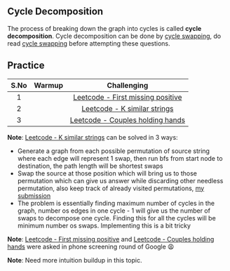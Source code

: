 ## Cycle Decomposition

The process of breaking down the graph into cycles is called **cycle decomposition**. Cycle decomposition can be done by [cycle swapping](https://leetcode.com/problems/couples-holding-hands/discuss/113362/JavaC%2B%2B-O(N)-solution-using-cyclic-swapping), do read [cycle swapping](https://leetcode.com/problems/couples-holding-hands/discuss/113362/JavaC%2B%2B-O(N)-solution-using-cyclic-swapping) before attempting these questions.

## Practice

| **S.No** 	| **Warmup** 	|                                       **Challenging**                                      	|
|:--------:	|:----------:	|:------------------------------------------------------------------------------------------:	|
|     1    	|            	| [Leetcode - First missing positive](https://leetcode.com/problems/first-missing-positive/) 	|
|     2    	|            	|       [Leetcode - K similar strings](https://leetcode.com/problems/k-similar-strings)      	|
|     3    	|            	|  [Leetcode - Couples holding hands](https://leetcode.com/problems/couples-holding-hands/)  	|

**Note**: [Leetcode - K similar strings](https://leetcode.com/problems/k-similar-strings) can be solved in 3 ways:

- Generate a graph from each possible permutation of source string where each edge will represent 1 swap, then run bfs from start node to destination, the path length will be shortest swaps
- Swap the source at those position which will bring us to those permutation which can give us answer while discarding other needless permutation, also keep track of already visited permutations, [my submission](https://leetcode.com/submissions/detail/678713606/)
- The problem is essentially finding maximum number of cycles in the graph, number os edges in one cycle - 1 will give us the number of swaps to decompose one cycle. Finding this for all the cycles will be minimum number os swaps. Implementing this is a bit tricky

**Note**: [Leetcode - First missing positive](https://leetcode.com/problems/first-missing-positive/) and [Leetcode - Couples holding hands](https://leetcode.com/problems/couples-holding-hands/) were asked in phone screening round of Google :weary:

**Note**: Need more intuition buildup in this topic.
